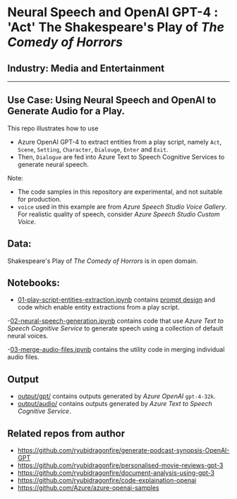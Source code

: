 # Neural Speech and OpenAI GPT-4 : 'Act' The Shakespeare's Play of *The Comedy of Horrors*

## Industry: Media and Entertainment
---
## Use Case: Using Neural Speech and OpenAI to Generate Audio for a Play.

This repo illustrates how to use 
- Azure OpenAI GPT-4 to extract entities from a play script, namely `Act`, `Scene`, `Setting`, `Character`, `Dialouge`, `Enter` and `Exit`. 
- Then, `Dialogue` are fed into Azure Text to Speech Cognitive Services to generate neural speech. 

Note:
- The code samples in this repository are experimental, and not suitable for production. 
- `voice` used in this example are from *Azure Speech Studio Voice Gallery*. For realistic quality of speech, consider *Azure Speech Studio Custom Voice*. 

## Data:
Shakespeare's Play of *The Comedy of Horrors* is in open domain. 

## Notebooks:
- [01-play-script-entities-extraction.ipynb](./notebooks/01-play-script-entities-extraction.ipynb) contains [prompt design](./data/few-shot-example.txt) and code which enable entity extractions from a play script. 

-[02-neural-speech-generation.ipynb](./notebooks/02-neural-speech-generation.ipynb) contains code that use *Azure Text to Speech Cognitive Service* to generate speech using a collection of default neural voices. 

-[03-merge-audio-files.ipynb](./notebooks/03-merge-audio-files.ipynb) contains the utility code in merging individual audio files. 

## Output
- [output/gpt/](./output/gpt/) contains outputs generated by *Azure OpenAI* `gpt-4-32k`.
- [output/audio/](./output/audio/) contains outputs generated by *Azure Text to Speech Cognitive Service*.

## Related repos from author
- https://github.com/ryubidragonfire/generate-podcast-synopsis-OpenAI-GPT
- https://github.com/ryubidragonfire/personalised-movie-reviews-gpt-3
- https://github.com/ryubidragonfire/document-analysis-using-gpt-3
- https://github.com/ryubidragonfire/code-explaination-openai
- https://github.com/Azure/azure-openai-samples
